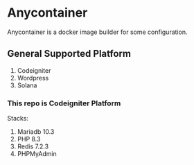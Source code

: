 # Anycontainer
Anycontainer is a docker image builder for some configuration.

## General Supported Platform
1. Codeigniter 
2. Wordpress
3. Solana

### This repo is Codeigniter Platform
Stacks:
1. Mariadb 10.3
2. PHP 8.3
3. Redis 7.2.3
4. PHPMyAdmin 
